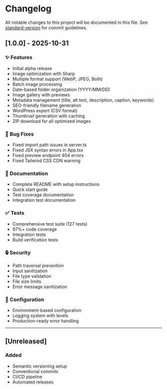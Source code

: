# Changelog

All notable changes to this project will be documented in this file. See [standard-version](https://github.com/conventional-changelog/standard-version) for commit guidelines.

## [1.0.0] - 2025-10-31

### ✨ Features

- Initial alpha release
- Image optimization with Sharp
- Multiple format support (WebP, JPEG, Both)
- Batch image processing
- Date-based folder organization (YYYY/MM/DD)
- Image gallery with previews
- Metadata management (title, alt text, description, caption, keywords)
- SEO-friendly filename generation
- WordPress export (CSV format)
- Thumbnail generation with caching
- ZIP download for all optimized images

### 🐛 Bug Fixes

- Fixed import path issues in server.ts
- Fixed JSX syntax errors in App.tsx
- Fixed preview endpoint 404 errors
- Fixed Tailwind CSS CDN warning

### 📝 Documentation

- Complete README with setup instructions
- Quick start guide
- Test coverage documentation
- Integration test documentation

### ✅ Tests

- Comprehensive test suite (127 tests)
- 97%+ code coverage
- Integration tests
- Build verification tests

### 🔒 Security

- Path traversal prevention
- Input sanitization
- File type validation
- File size limits
- Error message sanitization

### 🔧 Configuration

- Environment-based configuration
- Logging system with levels
- Production-ready error handling

---

## [Unreleased]

### Added
- Semantic versioning setup
- Conventional commits
- CI/CD pipeline
- Automated releases

